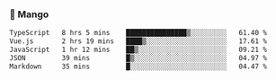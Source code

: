 ### 🥭 Mango

<!--START_SECTION:waka-->

```txt
TypeScript   8 hrs 5 mins    ███████████████▒░░░░░░░░░   61.40 %
Vue.js       2 hrs 19 mins   ████▒░░░░░░░░░░░░░░░░░░░░   17.61 %
JavaScript   1 hr 12 mins    ██▒░░░░░░░░░░░░░░░░░░░░░░   09.21 %
JSON         39 mins         █▒░░░░░░░░░░░░░░░░░░░░░░░   04.97 %
Markdown     35 mins         █░░░░░░░░░░░░░░░░░░░░░░░░   04.47 %
```

<!--END_SECTION:waka-->
